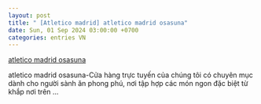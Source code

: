 ```yaml
---
layout: post
title: " [Atletico madrid] atletico madrid osasuna"
date: Sun, 01 Sep 2024 03:00:00 +0700
categories: entries VN
---
```

[atletico madrid osasuna](https://caa.gov.vn/video/2024-atletico-madrid-osasuna-0901)

atletico madrid osasuna-Cửa hàng trực tuyến của chúng tôi có chuyên mục dành cho người sành ăn phong phú, nơi tập hợp các món ngon đặc biệt từ khắp nơi trên ...

